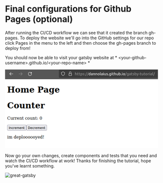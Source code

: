 # Final configurations for Github Pages (optional) 

After running the CI/CD workflow we can see that it created the branch gh-pages. To deploy the website we'll go into the GitHub settings for our repo click Pages in the menu to the left and then choose the gh-pages branch to deploy from!

You should now be able to visit your gatsby website at * &lt;your-github-username&gt;.github.io/&lt;your-repo-name&gt; *

![deployed](./deployed.png)

Now go your own changes, create components and tests that you need and watch the CI/CD workflow at work! Thanks for finishing the tutorial, hope you've learnt something.


![great-gatsby](./great-gatsby.png)
